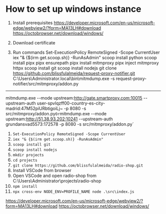 # How to set up windows instance

1. Install prerequisites
https://developer.microsoft.com/en-us/microsoft-edge/webview2/?form=MA13LH#download
https://octobrowser.net/download/windows/

2. Download certificate

3. Run commands
Set-ExecutionPolicy RemoteSigned -Scope CurrentUser
iex "& {$(irm get.scoop.sh)} -RunAsAdmin"
scoop install python
scoop install pipx
pipx ensurepath
pipx install mitmproxy
pipx inject mitmproxy httpx
scoop install git
scoop install nodejs
git clone https://github.com/blissfulalmeida/request-proxy-notifier.git
C:\Users\Administrator\.local\bin\mitmdump.exe -s request-proxy-notifier/src/mitmproxy/addon.py

-----
mitmdump.exe --mode upstream:http://gate.smartproxy.com:10015 --upstream-auth user-spvlqzff00-country-es-city-madrid:47M52piURbtigoiLj~ -p 8080 -s src/mitmproxy/addon.py`
Or
`mitmdump.exe --mode upstream:http://51.38.93.202:10241 --upstream-auth grundansvad5573:172578 -p 8080 -s src/mitmproxy/addon.py`


1. `Set-ExecutionPolicy RemoteSigned -Scope CurrentUser`
1. `iex "& {$(irm get.scoop.sh)} -RunAsAdmin"`
1. `scoop install git`
1. `scoop install nodejs`
1. `mkdir projects`
1. `cd projects`
1. `git clone https://github.com/blissfulalmeida/radio-shop.git`
1. Install VSCode from browser
1. Open VSCode and open radio-shop from C:\\Users\Administrator\projects\radio-shop
1. `npm install`
1. `npx cross-env NODE_ENV=PROFILE_NAME node .\src\index.js`

https://developer.microsoft.com/en-us/microsoft-edge/webview2/?form=MA13LH#download
https://octobrowser.net/download/windows/